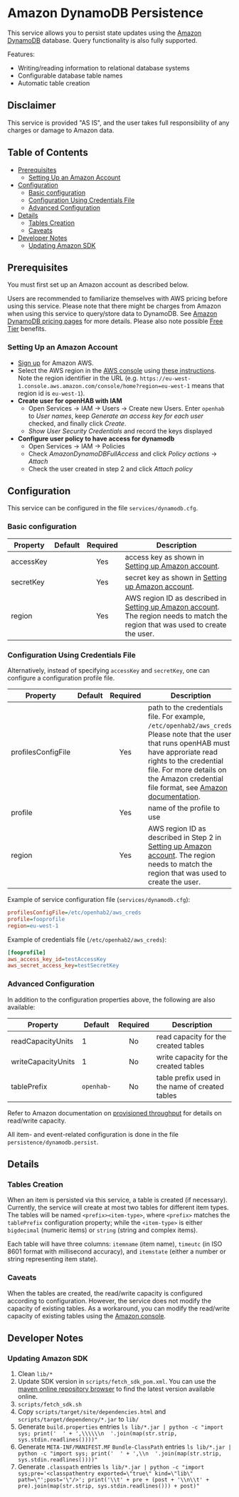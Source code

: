 # Amazon DynamoDB Persistence

This service allows you to persist state updates using the [Amazon DynamoDB](https://aws.amazon.com/dynamodb/) database. Query functionality is also fully supported.

Features:

* Writing/reading information to relational database systems
* Configurable database table names
* Automatic table creation

## Disclaimer

This service is provided "AS IS", and the user takes full responsibility of any charges or damage to Amazon data.

## Table of Contents

<!-- Using MarkdownTOC plugin for Sublime Text to update the table of contents (TOC) -->
<!-- MarkdownTOC depth=3 autolink=true bracket=round -->

- [Prerequisites](#prerequisites)
	- [Setting Up an Amazon Account](#setting-up-an-amazon-account)
- [Configuration](#configuration)
	- [Basic configuration](#basic-configuration)
	- [Configuration Using Credentials File](#configuration-using-credentials-file)
	- [Advanced Configuration](#advanced-configuration)
- [Details](#details)
	- [Tables Creation](#tables-creation)
	- [Caveats](#caveats)
- [Developer Notes](#developer-notes)
	- [Updating Amazon SDK](#updating-amazon-sdk)

<!-- /MarkdownTOC -->

## Prerequisites

You must first set up an Amazon account as described below.  

Users are recommended to familiarize themselves with AWS pricing before using this service.  Please note that there might be charges from Amazon when using this service to query/store data to DynamoDB. See [Amazon DynamoDB pricing pages](https://aws.amazon.com/dynamodb/pricing/) for more details. Please also note possible [Free Tier](https://aws.amazon.com/free/) benefits. 

### Setting Up an Amazon Account

* [Sign up](https://aws.amazon.com/) for Amazon AWS.
* Select the AWS region in the [AWS console](https://console.aws.amazon.com/) using [these instructions](https://docs.aws.amazon.com/awsconsolehelpdocs/latest/gsg/getting-started.html#select-region). Note the region identifier in the URL (e.g. `https://eu-west-1.console.aws.amazon.com/console/home?region=eu-west-1` means that region id is `eu-west-1`).
* **Create user for openHAB with IAM**
  * Open Services -> IAM -> Users -> Create new Users. Enter `openhab` to _User names_, keep _Generate an access key for each user_ checked, and finally click _Create_.
  * _Show User Security Credentials_ and record the keys displayed
* **Configure user policy to have access for dynamodb**
  * Open Services -> IAM -> Policies
  * Check _AmazonDynamoDBFullAccess_ and click _Policy actions_ -> _Attach_
  * Check the user created in step 2 and click _Attach policy_

## Configuration

This service can be configured in the file `services/dynamodb.cfg`.

### Basic configuration

| Property | Default | Required | Description |
|----------|---------|:--------:|-------------|
| accessKey |        |    Yes   | access key as shown in [Setting up Amazon account](#setting-up-amazon-account). |
| secretKey |        |    Yes   | secret key as shown in [Setting up Amazon account](#setting-up-amazon-account). |
| region   |         |    Yes   | AWS region ID as described in [Setting up Amazon account](#setting-up-amazon-account). The region needs to match the region that was used to create the user. |

### Configuration Using Credentials File

Alternatively, instead of specifying `accessKey` and `secretKey`, one can configure a configuration profile file.

| Property | Default | Required | Description |
|----------|---------|:--------:|-------------|
| profilesConfigFile | |  Yes   | path to the credentials file.  For example, `/etc/openhab2/aws_creds`. Please note that the user that runs openHAB must have approriate read rights to the credential file. For more details on the Amazon credential file format, see [Amazon documentation](https://docs.aws.amazon.com/cli/latest/userguide/cli-chap-getting-started.html). |
| profile  |         |    Yes   | name of the profile to use |
| region   |         |    Yes   | AWS region ID as described in Step 2 in [Setting up Amazon account](#setting-up-amazon-account). The region needs to match the region that was used to create the user. |

Example of service configuration file (`services/dynamodb.cfg`):

```ini
profilesConfigFile=/etc/openhab2/aws_creds
profile=fooprofile
region=eu-west-1
```

Example of credentials file (`/etc/openhab2/aws_creds`):

````ini
[fooprofile]
aws_access_key_id=testAccessKey
aws_secret_access_key=testSecretKey
````

### Advanced Configuration

In addition to the configuration properties above, the following are also available:

| Property | Default | Required | Description |
|----------|---------|:--------:|-------------|
| readCapacityUnits | 1 |  No   | read capacity for the created tables |
| writeCapacityUnits | 1 | No   | write capacity for the created tables |
| tablePrefix | `openhab-` | No | table prefix used in the name of created tables |

Refer to Amazon documentation on [provisioned throughput](https://docs.aws.amazon.com/amazondynamodb/latest/developerguide/HowItWorks.ProvisionedThroughput.html) for details on read/write capacity.

All item- and event-related configuration is done in the file `persistence/dynamodb.persist`.

## Details

### Tables Creation

When an item is persisted via this service, a table is created (if necessary). Currently, the service will create at most two tables for different item types. The tables will be named `<prefix><item-type>`, where `<prefix>` matches the `tablePrefix` configuration property; while the `<item-type>` is either `bigdecimal` (numeric items) or `string` (string and complex items).

Each table will have three columns: `itemname` (item name), `timeutc` (in ISO 8601 format with millisecond accuracy), and `itemstate` (either a number or string representing item state).

### Caveats

When the tables are created, the read/write capacity is configured according to configuration. However, the service does not modify the capacity of existing tables. As a workaround, you can modify the read/write capacity of existing tables using the [Amazon console](https://aws.amazon.com/console/).

## Developer Notes

### Updating Amazon SDK

1. Clean `lib/*`
2. Update SDK version in `scripts/fetch_sdk_pom.xml`. You can use the [maven online repository browser](https://mvnrepository.com/artifact/com.amazonaws/aws-java-sdk-dynamodb) to find the latest version available online.
3. `scripts/fetch_sdk.sh`
4. Copy `scripts/target/site/dependencies.html` and `scripts/target/dependency/*.jar` to `lib/`
5. Generate `build.properties` entries
`ls lib/*.jar | python -c "import sys; print('  ' + ',\\\\\\n  '.join(map(str.strip, sys.stdin.readlines())))"`
6. Generate `META-INF/MANIFEST.MF` `Bundle-ClassPath` entries
`ls lib/*.jar | python -c "import sys; print('  ' + ',\\n  '.join(map(str.strip, sys.stdin.readlines())))"`
7. Generate `.classpath` entries
`ls lib/*.jar | python -c "import sys;pre='<classpathentry exported=\"true\" kind=\"lib\" path=\"';post='\"/>'; print('\\t' + pre + (post + '\\n\\t' + pre).join(map(str.strip, sys.stdin.readlines())) + post)"`
